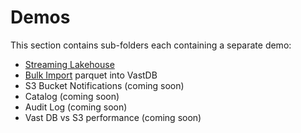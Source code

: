 # Demos

This section contains sub-folders each containing a separate demo:

- [Streaming Lakehouse](./streaming_lakehouse/)
- [Bulk Import](./bulk_import/) parquet into VastDB
- S3 Bucket Notifications (coming soon)
- Catalog (coming soon)
- Audit Log (coming soon)
- Vast DB vs S3 performance (coming soon)
